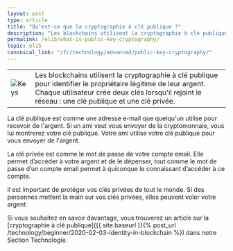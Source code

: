 ```yaml
---
layout: post
type: article
title: "Qu'est-ce que la cryptographie à clé publique ?"
description: "Les blockchains utilisent la cryptographie à clé publique pour identifier le propriétaire légitime de leur argent."
permalink: /eli5/what-is-public-key-cryptography/
topic: eli5
canonical_link: "/fr/technology/advanced/public-key-cryptography/"
---
```


<table class="table lead">
    <tr>
        <td class="icon"><img src="/assets/post_files/eli5/what-is-public-key-cryptography/Keys.jpg" alt="Keys"></td>
        <td>
            Les blockchains utilisent la cryptographie à clé publique pour identifier le propriétaire légitime de leur argent. Chaque utilisateur crée deux clés lorsqu'il rejoint le réseau : une clé publique et une clé privée.
        </td>
    </tr>
</table>  

La clé publique est comme une adresse e-mail que quelqu'un utilise pour recevoir de l'argent. Si un ami veut vous envoyer de la cryptomonnaie, vous lui montrerez votre clé publique. Votre ami utilise votre clé publique pour vous envoyer de l'argent.

La clé privée est comme le mot de passe de votre compte email. Elle permet d’accéder à votre argent et de le dépenser, tout comme le mot de passe d’un compte email permet à quiconque le connaissant d’accéder à ce compte.

Il est important de protéger vos clés privées de tout le monde. Si des personnes mettent la main sur vos clés privées, elles peuvent voler votre argent.

Si vous souhaitez en savoir davantage, vous trouverez un article sur la [cryptographie à clé publique]({{ site.baseurl }}{% post_url /technology/beginner/2020-02-03-identity-in-blockchain %}) dans notre Section Technologie.